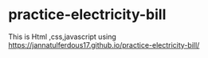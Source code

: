 # practice-electricity-bill
This is Html ,css,javascript using
 https://jannatulferdous17.github.io/practice-electricity-bill/
